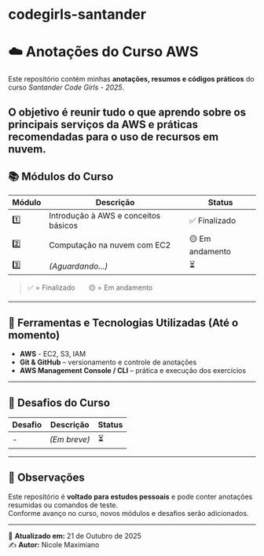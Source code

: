 # codegirls-santander
# ☁️ Anotações do Curso AWS

Este repositório contém minhas **anotações, resumos e códigos práticos** do curso *Santander Code Girls - 2025*.  

O objetivo é reunir tudo o que aprendo sobre os principais serviços da AWS e práticas recomendadas para o uso de recursos em nuvem.
---

## 📚 Módulos do Curso

| Módulo | Descrição | Status |
|--------|------------|--------|
| 1️⃣ | Introdução à AWS e conceitos básicos | ✅ Finalizado |
| 2️⃣ | Computação na nuvem com EC2 | 🟡 Em andamento |
| 3️⃣ | *(Aguardando...)* | ⏳ |

> ✅ = Finalizado  🟡 = Em andamento

---
## 🧰 Ferramentas e Tecnologias Utilizadas (Até o momento)

- **AWS** - EC2, S3, IAM
- **Git & GitHub** – versionamento e controle de anotações  
- **AWS Management Console / CLI** – prática e execução dos exercícios  

---
## 🚀 Desafios do Curso

| Desafio | Descrição | Status |
|----------|------------|--------|
| - | *(Em breve)* | ⏳ |

---

## 📌 Observações

Este repositório é **voltado para estudos pessoais** e pode conter anotações resumidas ou comandos de teste.  
Conforme avanço no curso, novos módulos e desafios serão adicionados.

---

📅 **Atualizado em:** 21 de Outubro de 2025  
✍️ **Autor:** Nicole Maximiano

